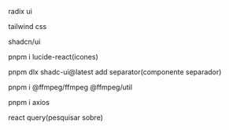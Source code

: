 radix ui

tailwind css

shadcn/ui

pnpm i lucide-react(icones)

pnpm dlx shadc-ui@latest add separator(componente separador)

pnpm i @ffmpeg/ffmpeg @ffmpeg/util 

pnpm i axios

react query(pesquisar sobre)